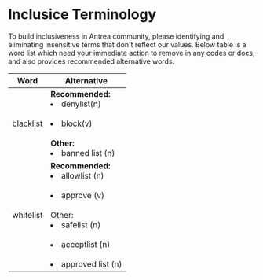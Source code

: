 # Inclusice Terminology

To build inclusiveness in Antrea community, please identifying and eliminating insensitive terms that don't reflect our values. 
Below table is a word list which need your immediate action to remove in any codes or docs, and also provides recommended alternative words.

| Word | Alternative |
|--|--|
|blacklist|**Recommended:** <br><li>denylist(n)</li><br><li>block(v)</li><br>**Other:**  <li>banned list (n)</li>|
|whitelist|**Recommended:**  <br><li>    allowlist (n) </li><br><li>    approve (v)  </li><br>Other: <br><li>    safelist (n)</li><br><li>    acceptlist (n)</li><br><li>    approved list (n)  </li>|



 